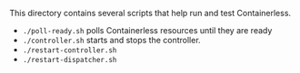 This directory contains several scripts that help run and test Containerless.

- `./poll-ready.sh` polls Containerless resources until they are ready
- `./controller.sh` starts and stops the controller.
- `./restart-controller.sh`
- `./restart-dispatcher.sh`